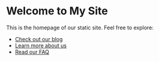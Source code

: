 # Welcome to My Site

This is the homepage of our static site. Feel free to explore:

- [Check out our blog](/blog)
- [Learn more about us](/about.html)
- [Read our FAQ](/faq.html) 